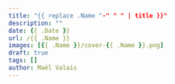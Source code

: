 ```yaml
---
title: "{{ replace .Name "-" " " | title }}"
description: ""
date: {{ .Date }}
url: /{{ .Name }}
images: [{{ .Name }}/cover-{{ .Name }}.png]
draft: true
tags: []
author: Maël Valais
---
```


